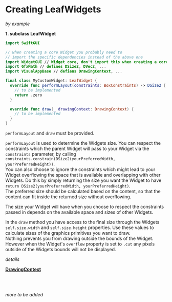 # Creating LeafWidgets

*by example*

**1\. subclass LeafWidget**

```swift
import SwiftGUI

// when creating a core Widget you probably need to
// import the specific dependencies instead of the above one
import WidgetGUI // Widget core, don't import this when creating a core Widget
import GfxMath // defines DSize2, DVec2, ...
import VisualAppBase // defiens DrawingContext, ...

final class MyCustomWidget: LeafWidget {
  override func performLayout(constraints: BoxConstraints) -> DSize2 {
    // to be implemented
    return .zero
  }

  override func draw(_ drawingContext: DrawingContext) {
    // to be implemented
  }
}
```

`performLayout` and `draw` must be provided.

`performLayout` is used to determine the Widgets size.
You can respect the constraints which the parent Widget will pass to your Widget via the `constraints` parameter, by calling `constraints.constrain(DSize2(yourPreferredWidth, yourPreferredHeight))`.<br>
You can also choose to ignore the constraints which might lead to your Widget overflowing the space that is available and overlapping with other Widgets. Do this by simply returning the size you want the Widget to have `return DSize2(yourPreferredWidth, yourPreferredHeight)`.<br>
The preferred size should be calculated based on the content, so that the content can fit inside the returned size without overflowing.

The size your Widget will have when you choose to respect the constraints passed in depends on the available space and sizes of other Widgets.

In the `draw` method you have access to the final size through the Widgets `self.size.width` and `self.size.height` properties. Use these values to calculate sizes of the graphics primitives you want to draw.<br>
Nothing prevents you from drawing outside the bounds of the Widget. However when the Widget's `overflow` property is set to `.cut` any pixels outside of the Widgets bounds will not be displayed.

*details*

[**DrawingContext**](DrawingContext.md)

<br><br>

*more to be added*
